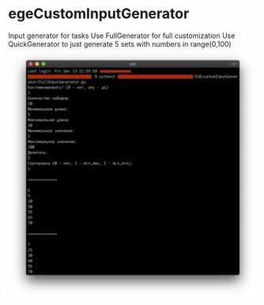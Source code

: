 # egeCustomInputGenerator
Input generator for tasks
Use FullGenerator for full customization
Use QuickGenerator to just generate 5 sets with numbers in range(0,100)
![ScreenShot](https://github.com/TemaSysoev/egeCustomInputGenerator/blob/master/ScreenShot.png)
